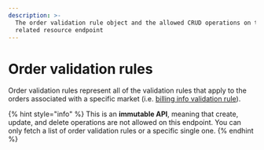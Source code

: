 ```yaml
---
description: >-
  The order validation rule object and the allowed CRUD operations on the
  related resource endpoint
---
```


# Order validation rules

Order validation rules represent all of the validation rules that apply to the orders associated with a specific market (i.e. [billing info validation rule](../billing\_info\_validation\_rules/)).

{% hint style="info" %}
This is an **immutable API**, meaning that create, update, and delete operations are not allowed on this endpoint. You can only fetch a list of order validation rules or a specific single one.
{% endhint %}
